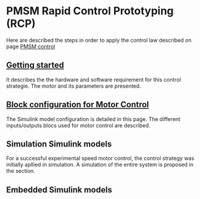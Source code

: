  # PMSM Rapid Control Prototyping (RCP)

Here are described the steps in order to apply the control law described on page [PMSM control](../MotorModeling/PMSMControl.html)

## [Getting started](/GettingStarted)

It describes the the hardware and software requirement for this control strategie. The motor and its parameters are presented.

## [Block configuration for Motor Control](/BlockconfigurationforMotorControl.md) 

The Simulink model configuration is detailed in this page. The different inputs/outputs blocs used for motor control are described.

## Simulation Simulink models

For a successful experimental speed motor control, the control strategy was initially apllied in simulation. A simulation of the entire system is proposed in the section.

## Embedded Simulink models

